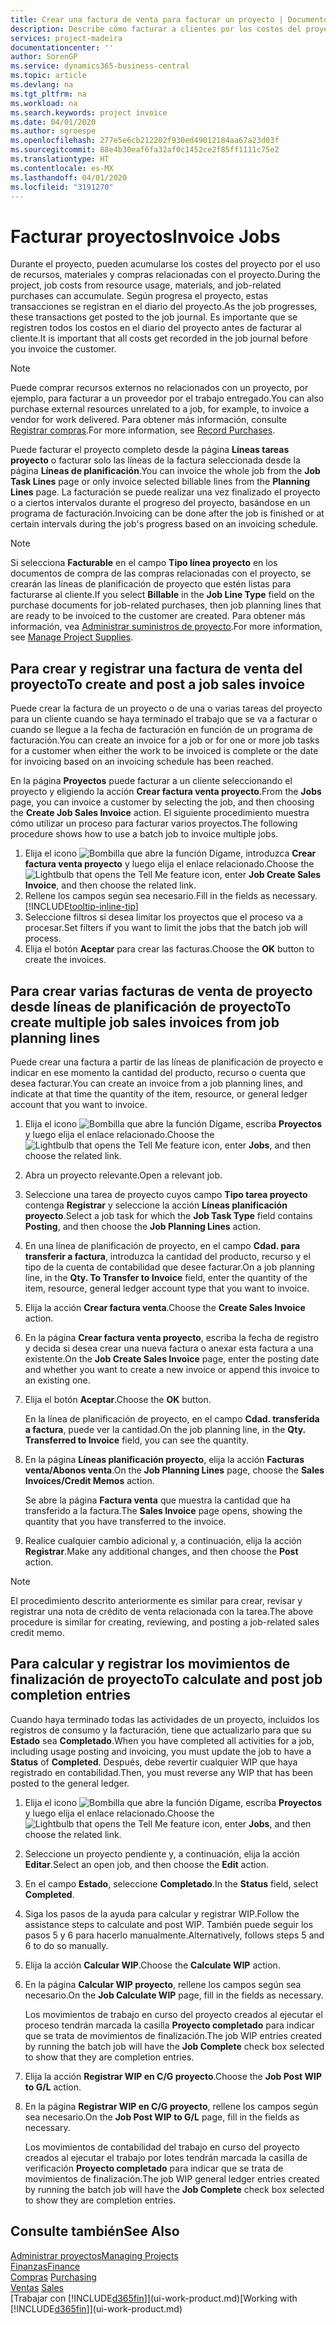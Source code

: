 ```yaml
---
title: Crear una factura de venta para facturar un proyecto | Documentos de Microsoft
description: Describe cómo facturar a clientes por los costes del proyecto a medida que progresa un proyecto.
services: project-madeira
documentationcenter: ''
author: SorenGP
ms.service: dynamics365-business-central
ms.topic: article
ms.devlang: na
ms.tgt_pltfrm: na
ms.workload: na
ms.search.keywords: project invoice
ms.date: 04/01/2020
ms.author: sgroespe
ms.openlocfilehash: 277e5e6cb212202f930ed49012184aa67a23d03f
ms.sourcegitcommit: 88e4b30eaf6fa32af0c1452ce2f85ff1111c75e2
ms.translationtype: HT
ms.contentlocale: es-MX
ms.lasthandoff: 04/01/2020
ms.locfileid: "3191270"
---
```

# <a name="invoice-jobs"></a><span data-ttu-id="e6704-103">Facturar proyectos</span><span class="sxs-lookup"><span data-stu-id="e6704-103">Invoice Jobs</span></span>
<span data-ttu-id="e6704-104">Durante el proyecto, pueden acumularse los costes del proyecto por el uso de recursos, materiales y compras relacionadas con el proyecto.</span><span class="sxs-lookup"><span data-stu-id="e6704-104">During the project, job costs from resource usage, materials, and job-related purchases can accumulate.</span></span> <span data-ttu-id="e6704-105">Según progresa el proyecto, estas transacciones se registran en el diario del proyecto.</span><span class="sxs-lookup"><span data-stu-id="e6704-105">As the job progresses, these transactions get posted to the job journal.</span></span> <span data-ttu-id="e6704-106">Es importante que se registren todos los costos en el diario del proyecto antes de facturar al cliente.</span><span class="sxs-lookup"><span data-stu-id="e6704-106">It is important that all costs get recorded in the job journal before you invoice the customer.</span></span>

> [!NOTE]
> <span data-ttu-id="e6704-107">Puede comprar recursos externos no relacionados con un proyecto, por ejemplo, para facturar a un proveedor por el trabajo entregado.</span><span class="sxs-lookup"><span data-stu-id="e6704-107">You can also purchase external resources unrelated to a job, for example, to invoice a vendor for work delivered.</span></span> <span data-ttu-id="e6704-108">Para obtener más información, consulte [Registrar compras](purchasing-how-record-purchases.md).</span><span class="sxs-lookup"><span data-stu-id="e6704-108">For more information, see [Record Purchases](purchasing-how-record-purchases.md).</span></span>

<span data-ttu-id="e6704-109">Puede facturar el proyecto completo desde la página **Líneas tareas proyecto** o facturar solo las líneas de la factura seleccionada desde la página **Líneas de planificación**.</span><span class="sxs-lookup"><span data-stu-id="e6704-109">You can invoice the whole job from the **Job Task Lines** page or only invoice selected billable lines from the **Planning Lines** page.</span></span> <span data-ttu-id="e6704-110">La facturación se puede realizar una vez finalizado el proyecto o a ciertos intervalos durante el progreso del proyecto, basándose en un programa de facturación.</span><span class="sxs-lookup"><span data-stu-id="e6704-110">Invoicing can be done after the job is finished or at certain intervals during the job's progress based on an invoicing schedule.</span></span>

> [!NOTE]  
>   <span data-ttu-id="e6704-111">Si selecciona **Facturable** en el campo **Tipo línea proyecto** en los documentos de compra de las compras relacionadas con el proyecto, se crearán las líneas de planificación de proyecto que estén listas para facturarse al cliente.</span><span class="sxs-lookup"><span data-stu-id="e6704-111">If you select **Billable** in the **Job Line Type** field on the purchase documents for job-related purchases, then job planning lines that are ready to be invoiced to the customer are created.</span></span> <span data-ttu-id="e6704-112">Para obtener más información, vea [Administrar suministros de proyecto](projects-how-manage-project-supplies.md).</span><span class="sxs-lookup"><span data-stu-id="e6704-112">For more information, see [Manage Project Supplies](projects-how-manage-project-supplies.md).</span></span>

## <a name="to-create-and-post-a-job-sales-invoice"></a><span data-ttu-id="e6704-113">Para crear y registrar una factura de venta del proyecto</span><span class="sxs-lookup"><span data-stu-id="e6704-113">To create and post a job sales invoice</span></span>
<span data-ttu-id="e6704-114">Puede crear la factura de un proyecto o de una o varias tareas del proyecto para un cliente cuando se haya terminado el trabajo que se va a facturar o cuando se llegue a la fecha de facturación en función de un programa de facturación.</span><span class="sxs-lookup"><span data-stu-id="e6704-114">You can create an invoice for a job or for one or more job tasks for a customer when either the work to be invoiced is complete or the date for invoicing based on an invoicing schedule has been reached.</span></span>

<span data-ttu-id="e6704-115">En la página **Proyectos** puede facturar a un cliente seleccionando el proyecto y eligiendo la acción **Crear factura venta proyecto**.</span><span class="sxs-lookup"><span data-stu-id="e6704-115">From the **Jobs** page, you can invoice a customer by selecting the job, and then choosing the **Create Job Sales Invoice** action.</span></span> <span data-ttu-id="e6704-116">El siguiente procedimiento muestra cómo utilizar un proceso para facturar varios proyectos.</span><span class="sxs-lookup"><span data-stu-id="e6704-116">The following procedure shows how to use a batch job to invoice multiple jobs.</span></span>  

1. <span data-ttu-id="e6704-117">Elija el icono ![Bombilla que abre la función Dígame](media/ui-search/search_small.png "Dígame qué desea hacer"), introduzca **Crear factura venta proyecto** y luego elija el enlace relacionado.</span><span class="sxs-lookup"><span data-stu-id="e6704-117">Choose the ![Lightbulb that opens the Tell Me feature](media/ui-search/search_small.png "Tell me what you want to do") icon, enter **Job Create Sales Invoice**, and then choose the related link.</span></span>  
2. <span data-ttu-id="e6704-118">Rellene los campos según sea necesario.</span><span class="sxs-lookup"><span data-stu-id="e6704-118">Fill in the fields as necessary.</span></span> [!INCLUDE[tooltip-inline-tip](includes/tooltip-inline-tip_md.md)]
3. <span data-ttu-id="e6704-119">Seleccione filtros si desea limitar los proyectos que el proceso va a procesar.</span><span class="sxs-lookup"><span data-stu-id="e6704-119">Set filters if you want to limit the jobs that the batch job will process.</span></span>
4. <span data-ttu-id="e6704-120">Elija el botón **Aceptar** para crear las facturas.</span><span class="sxs-lookup"><span data-stu-id="e6704-120">Choose the **OK** button to create the invoices.</span></span>  

## <a name="to-create-multiple-job-sales-invoices-from-job-planning-lines"></a><span data-ttu-id="e6704-121">Para crear varias facturas de venta de proyecto desde líneas de planificación de proyecto</span><span class="sxs-lookup"><span data-stu-id="e6704-121">To create multiple job sales invoices from job planning lines</span></span>
<span data-ttu-id="e6704-122">Puede crear una factura a partir de las líneas de planificación de proyecto e indicar en ese momento la cantidad del producto, recurso o cuenta que desea facturar.</span><span class="sxs-lookup"><span data-stu-id="e6704-122">You can create an invoice from a job planning lines, and indicate at that time the quantity of the item, resource, or general ledger account that you want to invoice.</span></span>

1. <span data-ttu-id="e6704-123">Elija el icono ![Bombilla que abre la función Dígame](media/ui-search/search_small.png "Dígame qué desea hacer"), escriba **Proyectos** y luego elija el enlace relacionado.</span><span class="sxs-lookup"><span data-stu-id="e6704-123">Choose the ![Lightbulb that opens the Tell Me feature](media/ui-search/search_small.png "Tell me what you want to do") icon, enter **Jobs**, and then choose the related link.</span></span>
2. <span data-ttu-id="e6704-124">Abra un proyecto relevante.</span><span class="sxs-lookup"><span data-stu-id="e6704-124">Open a relevant job.</span></span>
3. <span data-ttu-id="e6704-125">Seleccione una tarea de proyecto cuyos campo **Tipo tarea proyecto** contenga **Registrar** y seleccione la acción **Líneas planificación proyecto**.</span><span class="sxs-lookup"><span data-stu-id="e6704-125">Select a job task for which the **Job Task Type** field contains **Posting**, and then choose the **Job Planning Lines** action.</span></span>  
4. <span data-ttu-id="e6704-126">En una línea de planificación de proyecto, en el campo **Cdad. para transferir a factura**, introduzca la cantidad del producto, recurso y el tipo de la cuenta de contabilidad que desee facturar.</span><span class="sxs-lookup"><span data-stu-id="e6704-126">On a job planning line, in the **Qty. To Transfer to Invoice** field, enter the quantity of the item, resource, general ledger account type that you want to invoice.</span></span>  
5. <span data-ttu-id="e6704-127">Elija la acción **Crear factura venta**.</span><span class="sxs-lookup"><span data-stu-id="e6704-127">Choose the **Create Sales Invoice** action.</span></span>
6. <span data-ttu-id="e6704-128">En la página **Crear factura venta proyecto**, escriba la fecha de registro y decida si desea crear una nueva factura o anexar esta factura a una existente.</span><span class="sxs-lookup"><span data-stu-id="e6704-128">On the **Job Create Sales Invoice** page, enter the posting date and whether you want to create a new invoice or append this invoice to an existing one.</span></span>
7. <span data-ttu-id="e6704-129">Elija el botón **Aceptar**.</span><span class="sxs-lookup"><span data-stu-id="e6704-129">Choose the **OK** button.</span></span>  

    <span data-ttu-id="e6704-130">En la línea de planificación de proyecto, en el campo **Cdad. transferida a factura**, puede ver la cantidad.</span><span class="sxs-lookup"><span data-stu-id="e6704-130">On the job planning line, in the **Qty. Transferred to Invoice** field, you can see the quantity.</span></span>
8. <span data-ttu-id="e6704-131">En la página **Líneas planificación proyecto**, elija la acción **Facturas venta/Abonos venta**.</span><span class="sxs-lookup"><span data-stu-id="e6704-131">On the **Job Planning Lines** page, choose the **Sales Invoices/Credit Memos** action.</span></span>

    <span data-ttu-id="e6704-132">Se abre la página **Factura venta** que muestra la cantidad que ha transferido a la factura.</span><span class="sxs-lookup"><span data-stu-id="e6704-132">The **Sales Invoice** page opens, showing the quantity that you have transferred to the invoice.</span></span>  
9. <span data-ttu-id="e6704-133">Realice cualquier cambio adicional y, a continuación, elija la acción **Registrar**.</span><span class="sxs-lookup"><span data-stu-id="e6704-133">Make any additional changes, and then choose the **Post** action.</span></span>

> [!NOTE]  
>   <span data-ttu-id="e6704-134">El procedimiento descrito anteriormente es similar para crear, revisar y registrar una nota de crédito de venta relacionada con la tarea.</span><span class="sxs-lookup"><span data-stu-id="e6704-134">The above procedure is similar for creating, reviewing, and posting a job-related sales credit memo.</span></span>

## <a name="to-calculate-and-post-job-completion-entries"></a><span data-ttu-id="e6704-135">Para calcular y registrar los movimientos de finalización de proyecto</span><span class="sxs-lookup"><span data-stu-id="e6704-135">To calculate and post job completion entries</span></span>
<span data-ttu-id="e6704-136">Cuando haya terminado todas las actividades de un proyecto, incluidos los registros de consumo y la facturación, tiene que actualizarlo para que su **Estado** sea **Completado**.</span><span class="sxs-lookup"><span data-stu-id="e6704-136">When you have completed all activities for a job, including usage posting and invoicing, you must update the job to have a **Status** of **Completed**.</span></span> <span data-ttu-id="e6704-137">Después, debe revertir cualquier WIP que haya registrado en contabilidad.</span><span class="sxs-lookup"><span data-stu-id="e6704-137">Then, you must reverse any WIP that has been posted to the general ledger.</span></span>

1. <span data-ttu-id="e6704-138">Elija el icono ![Bombilla que abre la función Dígame](media/ui-search/search_small.png "Dígame qué desea hacer"), escriba **Proyectos** y luego elija el enlace relacionado.</span><span class="sxs-lookup"><span data-stu-id="e6704-138">Choose the ![Lightbulb that opens the Tell Me feature](media/ui-search/search_small.png "Tell me what you want to do") icon, enter **Jobs**, and then choose the related link.</span></span>  
2. <span data-ttu-id="e6704-139">Seleccione un proyecto pendiente y, a continuación, elija la acción **Editar**.</span><span class="sxs-lookup"><span data-stu-id="e6704-139">Select an open job, and then choose the **Edit** action.</span></span>
3. <span data-ttu-id="e6704-140">En el campo **Estado**, seleccione **Completado**.</span><span class="sxs-lookup"><span data-stu-id="e6704-140">In the **Status** field, select **Completed**.</span></span>
4. <span data-ttu-id="e6704-141">Siga los pasos de la ayuda para calcular y registrar WIP.</span><span class="sxs-lookup"><span data-stu-id="e6704-141">Follow the assistance steps to calculate and post WIP.</span></span> <span data-ttu-id="e6704-142">También puede seguir los pasos 5 y 6 para hacerlo manualmente.</span><span class="sxs-lookup"><span data-stu-id="e6704-142">Alternatively, follows steps 5 and 6 to do so manually.</span></span>  
5. <span data-ttu-id="e6704-143">Elija la acción **Calcular WIP**.</span><span class="sxs-lookup"><span data-stu-id="e6704-143">Choose the **Calculate WIP** action.</span></span>
6. <span data-ttu-id="e6704-144">En la página **Calcular WIP proyecto**, rellene los campos según sea necesario.</span><span class="sxs-lookup"><span data-stu-id="e6704-144">On the **Job Calculate WIP** page, fill in the fields as necessary.</span></span>  

     <span data-ttu-id="e6704-145">Los movimientos de trabajo en curso del proyecto creados al ejecutar el proceso tendrán marcada la casilla **Proyecto completado** para indicar que se trata de movimientos de finalización.</span><span class="sxs-lookup"><span data-stu-id="e6704-145">The job WIP entries created by running the batch job will have the **Job Complete** check box selected to show that they are completion entries.</span></span>  
7. <span data-ttu-id="e6704-146">Elija la acción **Registrar WIP en C/G proyecto**.</span><span class="sxs-lookup"><span data-stu-id="e6704-146">Choose the **Job Post WIP to G/L** action.</span></span>
8. <span data-ttu-id="e6704-147">En la página **Registrar WIP en C/G proyecto**, rellene los campos según sea necesario.</span><span class="sxs-lookup"><span data-stu-id="e6704-147">On the **Job Post WIP to G/L** page, fill in the fields as necessary.</span></span>  

     <span data-ttu-id="e6704-148">Los movimientos de contabilidad del trabajo en curso del proyecto creados al ejecutar el trabajo por lotes tendrán marcada la casilla de verificación **Proyecto completado** para indicar que se trata de movimientos de finalización.</span><span class="sxs-lookup"><span data-stu-id="e6704-148">The job WIP general ledger entries created by running the batch job will have the **Job Complete** check box selected to show they are completion entries.</span></span>

## <a name="see-also"></a><span data-ttu-id="e6704-149">Consulte también</span><span class="sxs-lookup"><span data-stu-id="e6704-149">See Also</span></span>
[<span data-ttu-id="e6704-150">Administrar proyectos</span><span class="sxs-lookup"><span data-stu-id="e6704-150">Managing Projects</span></span>](projects-manage-projects.md)  
[<span data-ttu-id="e6704-151">Finanzas</span><span class="sxs-lookup"><span data-stu-id="e6704-151">Finance</span></span>](finance.md)  
<span data-ttu-id="e6704-152">[Compras](purchasing-manage-purchasing.md)       </span><span class="sxs-lookup"><span data-stu-id="e6704-152">[Purchasing](purchasing-manage-purchasing.md)       </span></span>  
<span data-ttu-id="e6704-153">[Ventas](sales-manage-sales.md)    </span><span class="sxs-lookup"><span data-stu-id="e6704-153">[Sales](sales-manage-sales.md)    </span></span>  
<span data-ttu-id="e6704-154">[Trabajar con [!INCLUDE[d365fin](includes/d365fin_md.md)]](ui-work-product.md)</span><span class="sxs-lookup"><span data-stu-id="e6704-154">[Working with [!INCLUDE[d365fin](includes/d365fin_md.md)]](ui-work-product.md)</span></span>  
